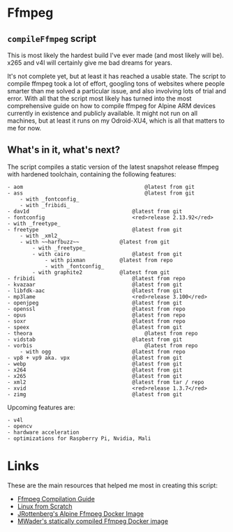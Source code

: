 # Ffmpeg
## `compileFfmpeg` script
This is most likely the hardest build I've ever made (and most likely will be). x265 and v4l will certainly give me bad dreams for years.

It's not complete yet, but at least it has reached a usable state. The script to compile ffmpeg took a lot of effort, googling tons of websites where people smarter than me solved a particular issue, and also involving lots of trial and error. With all that the script most likely has turned into the most comprehensive guide on how to compile ffmpeg for Alpine ARM devices currently in existence and publicly available. It might not run on all machines, but at least it runs on my Odroid-XU4, which is all that matters to me for now.

## What's in it, what's next?
The script compiles a static version of the latest snapshot release ffmpeg with hardened toolchain, containing the following features:

    - aom										@latest from git
    - ass										@latest from git
        - with _fontconfig_
        - with _fribidi_
    - dav1d									@latest from git
    - fontconfig							<red>release 2.13.92</red>
    - with _freetype_
    - freetype								@latest from git
        - with _xml2_
        - with ~~harfbuzz~~				@latest from git
            - with _freetype_
            - with cairo					@latest from git
                - with pixman			@latest from repo
                - with _fontconfig_
            - with graphite2			@latest from git
    - fribidi								@latest from repo
    - kvazaar								@latest from git
    - libfdk-aac							@latest from git
    - mp3lame								<red>release 3.100</red>
    - openjpeg								@latest from git
    - openssl								@latest from repo
    - opus									@latest from repo
    - soxr									@latest from repo
    - speex									@latest from git
    - theora									@latest from repo
    - vidstab								@latest from git
    - vorbis									@latest from repo
        - with ogg							@latest from repo
    - vp8 + vp9 aka. vpx					@latest from git
    - webp									@latest from git
    - x264									@latest from git
    - x265									@latest from git
    - xml2									@latest from tar / repo
    - xvid									<red>release 1.3.7</red>
    - zimg									@latest from git

Upcoming features are:

    - v4l
    - opencv
    - hardware acceleration
    - optimizations for Raspberry Pi, Nvidia, Mali

# Links
These are the main resources that helped me most in creating this script:

- [Ffmpeg Compilation Guide](https://trac.ffmpeg.org/wiki/CompilationGuide)
- [Linux from Scratch](http://www.linuxfromscratch.org/blfs/view/svn/index.html)
- [JRottenberg's Alpine Ffmpeg Docker Image](https://github.com/jrottenberg/ffmpeg/blob/master/docker-images/4.3/alpine38/Dockerfile)
- [MWader's statically compiled Ffmpeg Docker image](https://hub.docker.com/r/mwader/static-ffmpeg/dockerfile)

